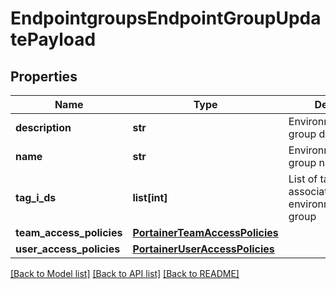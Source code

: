 # EndpointgroupsEndpointGroupUpdatePayload

## Properties
Name | Type | Description | Notes
------------ | ------------- | ------------- | -------------
**description** | **str** | Environment(Endpoint) group description | [optional] 
**name** | **str** | Environment(Endpoint) group name | [optional] 
**tag_i_ds** | **list[int]** | List of tag identifiers associated to the environment(endpoint) group | [optional] 
**team_access_policies** | [**PortainerTeamAccessPolicies**](PortainerTeamAccessPolicies.md) |  | [optional] 
**user_access_policies** | [**PortainerUserAccessPolicies**](PortainerUserAccessPolicies.md) |  | [optional] 

[[Back to Model list]](../README.md#documentation-for-models) [[Back to API list]](../README.md#documentation-for-api-endpoints) [[Back to README]](../README.md)


